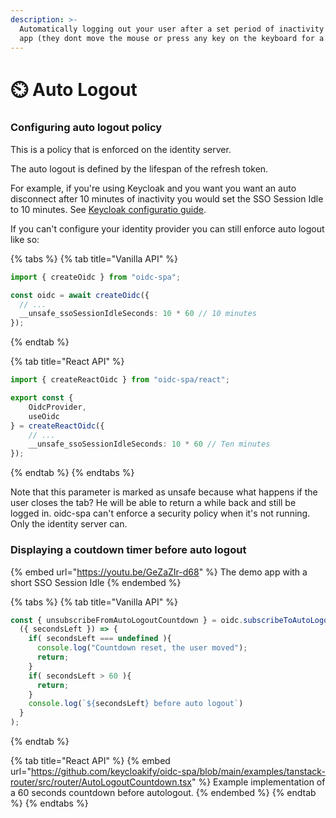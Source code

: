 ```yaml
---
description: >-
  Automatically logging out your user after a set period of inactivity on your
  app (they dont move the mouse or press any key on the keyboard for a while)
---
```


# ⏲️ Auto Logout

### Configuring auto logout policy

This is a policy that is enforced on the identity server. &#x20;

The auto logout is defined by the lifespan of the refresh token.

For example, if you're using Keycloak and you want you want an auto disconnect after 10 minutes of inactivity you would set the SSO Session Idle to 10 minutes. See [Keycloak configuratio guide](../resources/usage-with-keycloak.md).

&#x20;If you can't configure your identity provider you can still enforce auto logout like so: &#x20;

{% tabs %}
{% tab title="Vanilla API" %}
```typescript
import { createOidc } from "oidc-spa";

const oidc = await createOidc({
  // ...
  __unsafe_ssoSessionIdleSeconds: 10 * 60 // 10 minutes
});
```
{% endtab %}

{% tab title="React API" %}
```typescript
import { createReactOidc } from "oidc-spa/react";

export const {
    OidcProvider,
    useOidc
} = createReactOidc({
    // ...
    __unsafe_ssoSessionIdleSeconds: 10 * 60 // Ten minutes
});
```
{% endtab %}
{% endtabs %}

Note that this parameter is marked as unsafe because what happens if the user closes the tab? He will be able to return a while back and still be logged in. oidc-spa can't enforce a security policy when it's not running. Only the identity server can.  &#x20;

### Displaying a coutdown timer before auto logout

{% embed url="https://youtu.be/GeZaZIr-d68" %}
The demo app with a short SSO Session Idle
{% endembed %}

{% tabs %}
{% tab title="Vanilla API" %}
```typescript
const { unsubscribeFromAutoLogoutCountdown } = oidc.subscribeToAutoLogoutCountdown(
  ({ secondsLeft }) => {
    if( secondsLeft === undefined ){
      console.log("Countdown reset, the user moved");
      return;
    }
    if( secondsLeft > 60 ){
      return;
    }
    console.log(`${secondsLeft} before auto logout`)
  }
);
```
{% endtab %}

{% tab title="React API" %}
{% embed url="https://github.com/keycloakify/oidc-spa/blob/main/examples/tanstack-router/src/router/AutoLogoutCountdown.tsx" %}
Example implementation of a 60 seconds countdown before autologout.
{% endembed %}
{% endtab %}
{% endtabs %}

